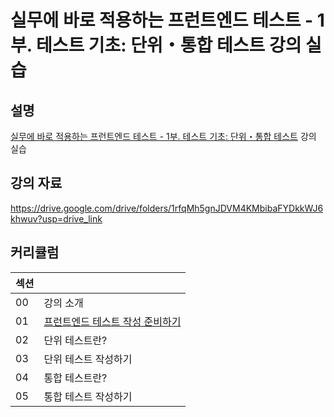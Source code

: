 # 실무에 바로 적용하는 프런트엔드 테스트 - 1부. 테스트 기초: 단위・통합 테스트 강의 실습

## 설명

[실무에 바로 적용하는 프런트엔드 테스트 - 1부. 테스트 기초: 단위・통합 테스트](https://inf.run/rVcLN) 강의 실습

## 강의 자료

https://drive.google.com/drive/folders/1rfqMh5gnJDVM4KMbibaFYDkkWJ6khwuv?usp=drive_link

## 커리큘럼

| 섹션 |                                                          |
| ---- | -------------------------------------------------------- |
| 00   | 강의 소개                                                |
| 01   | [프런트엔드 테스트 작성 준비하기](./section-1/README.md) |
| 02   | 단위 테스트란?                                           |
| 03   | 단위 테스트 작성하기                                     |
| 04   | 통합 테스트란?                                           |
| 05   | 통합 테스트 작성하기                                     |

